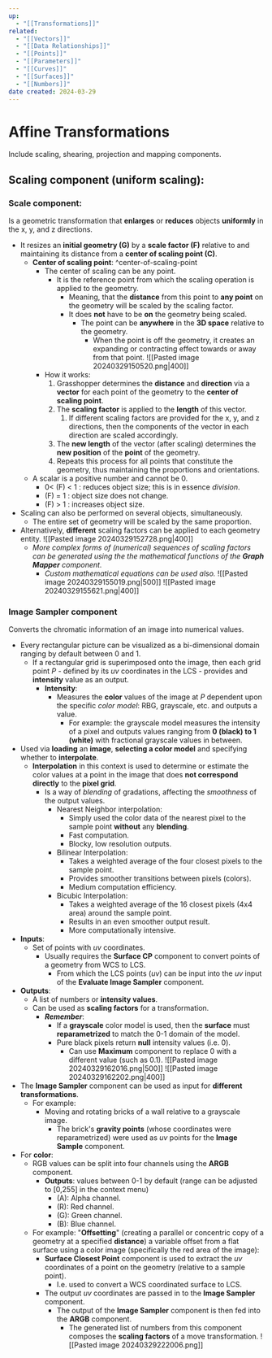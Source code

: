 ```yaml
---
up:
  - "[[Transformations]]"
related:
  - "[[Vectors]]"
  - "[[Data Relationships]]"
  - "[[Points]]"
  - "[[Parameters]]"
  - "[[Curves]]"
  - "[[Surfaces]]"
  - "[[Numbers]]"
date created: 2024-03-29
---
```

# Affine Transformations
Include scaling, shearing, projection and mapping components.

## Scaling component (uniform scaling):

### Scale component:
Is a geometric transformation that **enlarges** or **reduces** objects **uniformly** in the x, y, and z directions. 
- It resizes an **initial geometry (G)** by a **scale factor (F)** relative to and maintaining its distance from a **center of scaling point (C)**. 
	- **Center of scaling point**: ^center-of-scaling-point
		- The center of scaling can be any point.
			- It is the reference point from which the scaling operation is applied to the geometry. 
				- Meaning, that the **distance** from this point to **any point** on the geometry will be scaled by the scaling factor.
				- It does **not** have to be **on** the geometry being scaled. 
					- The point can be **anywhere** in the **3D space** relative to the geometry. 
						- When the point is off the geometry, it creates an expanding or contracting effect towards or away from that point. 
							![[Pasted image 20240329150520.png|400]]
		- How it works:
			1. Grasshopper determines the **distance** and **direction** via a **vector** for each point of the geometry to the **center of scaling point**.
			2. The **scaling factor** is applied to the **length** of this vector.
				1. If different scaling factors are provided for the x, y, and z directions, then the components of the vector in each direction are scaled accordingly. 
			3. The **new length** of the vector (after scaling) determines the **new position** of the **point** of the geometry. 
			4. Repeats this process for all points that constitute the geometry, thus maintaining the proportions and orientations. 
	- A scalar is a positive number and cannot be 0. 
		- 0< (F) < 1 : reduces object size; this is in essence *division*.
		- (F) = 1 : object size does not change.
		- (F) > 1 : increases object size.
- Scaling can also be performed on several objects, simultaneously. 
	- The entire set of geometry will be scaled by the same proportion. 
- Alternatively, **different** scaling factors can be applied to each geometry entity. 
	![[Pasted image 20240329152728.png|400]]
	- *More complex forms of (numerical) sequences of scaling factors can be generated using the the mathematical functions of the **Graph Mapper** component.*
		- *Custom mathematical equations can be used also.*
			![[Pasted image 20240329155019.png|500]]
			![[Pasted image 20240329155621.png|400]]


### Image Sampler component
Converts the chromatic information of an image into numerical values.
- Every rectangular picture can be visualized as a bi-dimensional domain ranging by default between 0 and 1. 
	- If a rectangular grid is superimposed onto the image, then each grid point *P* - defined by its *uv* coordinates in the LCS - provides and **intensity** value as an output.
		- **Intensity**: 
			- Measures the **color** values of the image at *P* dependent upon the specific *color model*: RBG, grayscale, etc.  and outputs a value.
				- For example: the grayscale model measures the intensity of a pixel and outputs values ranging from **0 (black) to 1 (white)** with fractional grayscale values in between. 
- Used via **loading** an **image**, **selecting a color model** and specifying whether to **interpolate**. 
	- **Interpolation** in this context is used to determine or estimate the color values at a point in the image that does **not correspond directly** to the **pixel grid**. 
		- Is a way of *blending* of gradations, affecting the *smoothness* of the output values.
			- Nearest Neighbor interpolation: 
				- Simply used the color data of the nearest pixel to the sample point **without** any **blending**. 
				- Fast computation.
				- Blocky, low resolution outputs.
			- Bilinear Interpolation: 
				- Takes a weighted average of the four closest pixels to the sample point. 
				- Provides smoother transitions between pixels (colors).
				- Medium computation efficiency.
			- Bicubic Interpolation:
				- Takes a weighted average of the 16 closest pixels (4x4 area) around the sample point. 
				- Results in an even smoother output result. 
				- More computationally intensive. 
- **Inputs**:
	- Set of points with *uv* coordinates.
		- Usually requires the **Surface CP** component to convert points of a geometry from WCS to LCS.
			- From which the LCS points (*uv*) can be input into the *uv* input of the **Evaluate Image Sampler** component. 
- **Outputs**:
	- A list of numbers or **intensity values**.
	- Can be used as **scaling factors** for a transformation.
		- ***Remember***: 
			- If a **grayscale** color model is used, then the **surface** must **reparametrized** to match the 0-1 domain of the model.
			- Pure black pixels return **null** intensity values (i.e. 0). 
				- Can use **Maximum** component to replace 0 with a different value (such as 0.1).
		![[Pasted image 20240329162016.png|500]]
		![[Pasted image 20240329162202.png|400]]
- The **Image Sampler** component can be used as input for **different transformations**.
	- For example:
		- Moving and rotating bricks of a wall relative to a grayscale image.
			- The brick's **gravity points** (whose coordinates were reparametrized) were used as *uv* points for the **Image Sample** component.
- For **color**:
	- RGB values can be split into four channels using the **ARGB** component. 
		- **Outputs**: values between 0-1 by default (range can be adjusted to [0,255] in the context menu)
			- (A): Alpha channel.
			- (R): Red channel.
			- (G): Green channel.
			- (B): Blue channel.
	- For example: "**Offsetting**" (creating a parallel or concentric copy of a geometry at a specified **distance**) a variable offset from a flat surface using a color image (specifically the red area of the image):
		- **Surface Closest Point** component is used to extract the *uv* coordinates of a point on the geometry (relative to a sample point). 
			- I.e. used to convert a WCS coordinated surface to LCS.
		- The output *uv* coordinates are passed in to the **Image Sampler** component. 
			- The output of the **Image Sampler** component is then fed into the **ARGB** component.
				- The generated list of numbers from this component composes the **scaling factors** of a move transformation. 
					![[Pasted image 20240329222006.png]]